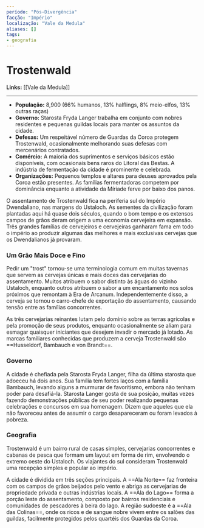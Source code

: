 ```yaml
---
período: "Pós-Divergência"
facção: "Império"
localização: "Vale da Medula"
aliases: []
tags:
- geografia
---
```


# **Trostenwald**

**Links:** [[Vale da Medula]]

---
- **População:** 8,900 (66% humanos, 13% halflings, 8% meio-elfos, 13% outras raças)
- **Governo:** Starosta Fryda Langer trabalha em conjunto com nobres residentes e pequenas guildas locais para manter os assuntos da cidade.
- **Defesas:** Um respeitável número de Guardas da Coroa protegem Trostenwald, ocasionalmente melhorando suas defesas com mercenários contratados.
- **Comércio:** A maioria dos suprimentos e serviços básicos estão disponíveis, com ocasionais bens raros do Litoral das Bestas. A indústria de fermentação da cidade é prominente e celebrada.
- **Organizações:** Pequenos templos e altares para deuses aprovados pela Coroa estão presentes. As famílias fermentadoras competem por dominância enquanto a atividade da Míriade ferve por baixo dos panos.

O assentamento de Trostenwald fica na periferia sul do Império Dwendaliano, nas margens do Ustaloch. As sementes da civilização foram plantadas aqui há quase dois séculos, quando o bom tempo e os extensos campos de grãos deram origem a uma economia cervejeira em expansão. Três grandes famílias de cervejeiros e cervejeiras ganharam fama em todo o império ao produzir algumas das melhores e mais exclusivas cervejas que os Dwendalianos já provaram.

### **Um Grão Mais Doce e Fino**
Pedir um "trost" tornou-se uma terminologia comum em muitas tavernas que servem as cervejas únicas e mais doces das cervejarias do assentamento. Muitos atribuem o sabor distinto às águas do vizinho Ustaloch, enquanto outros atribuem o sabor a um encantamento nos solos próximos que remontam à Era de Arcanum. Independentemente disso, a cerveja se tornou o carro-chefe de exportação do assentamento, causando tensão entre as famílias concorrentes.

As três cervejarias reinantes lutam pelo domínio sobre as terras agrícolas e pela promoção de seus produtos, enquanto ocasionalmente se aliam para esmagar quaisquer iniciantes que desejem invadir o mercado já lotado. As marcas familiares conhecidas que produzem a cerveja Trostenwald são ==Husseldorf, Bambauch e von Brandt==.

### **Governo**
A cidade é chefiada pela Starosta Fryda Langer, filha da última starosta que adoeceu há dois anos. Sua família tem fortes laços com a família Bambauch, levando alguns a murmurar de favoritismo, embora não tenham poder para desafiá-la. Starosta Langer gosta de sua posição, muitas vezes fazendo demonstrações públicas de seu poder realizando pequenas celebrações e concursos em sua homenagem. Dizem que aqueles que ela não favoreceu antes de assumir o cargo desapareceram ou foram levados à pobreza.

### **Geografia**
Trostenwald é um bairro rural de casas simples, cervejarias concorrentes e cabanas de pesca que formam um layout em forma de rim, envolvendo o extremo oeste do Ustaloch. Os viajantes do sul consideram Trostenwald uma recepção simples e popular ao império.

A cidade é dividida em três seções principais. A ==Ala Norte== faz fronteira com os campos de grãos beijados pelo vento e abriga as cervejarias de propriedade privada e outras indústrias locais. A ==Ala do Lago== forma a porção leste do assentamento, composto por bairros residenciais e comunidades de pescadores à beira do lago. A região sudoeste é a ==Ala das Colinas==, onde os ricos e de sangue nobre vivem entre os salões das guildas, facilmente protegidos pelos quartéis dos Guardas da Coroa.